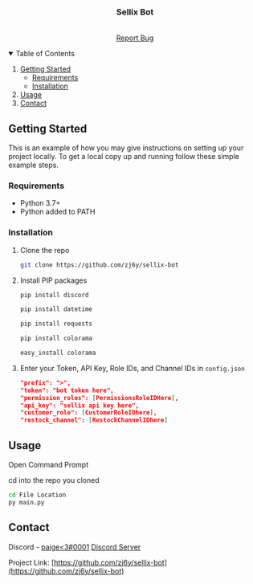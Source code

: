 <!-- PROJECT LOGO -->

  <h3 align="center">Sellix Bot</h3>

  <p align="center">
    <br />
    <a href="https://github.com/zj6y/sellix-bot/issues">Report Bug</a>
  </p>


<!-- TABLE OF CONTENTS -->
<details open="open">
  <summary>Table of Contents</summary>
  <ol>
    <li>
      <a href="#getting-started">Getting Started</a>
      <ul>
        <li><a href="#requirements">Requirements</a></li>
        <li><a href="#installation">Installation</a></li>
      </ul>
    </li>
    <li><a href="#usage">Usage</a></li>
    <li><a href="#contact">Contact</a></li>
  </ol>
</details>



<!-- GETTING STARTED -->
## Getting Started

This is an example of how you may give instructions on setting up your project locally.
To get a local copy up and running follow these simple example steps.

### Requirements
* Python 3.7+
* Python added to PATH
### Installation

1. Clone the repo
   ```sh
   git clone https://github.com/zj6y/sellix-bot
   ```
3. Install PIP packages
   ```sh
   pip install discord
   ```
   ```sh
   pip install datetime
   ```
   ```sh
   pip install requests
   ```
   ```sh
   pip install colorama
   ```
   ```sh
   easy_install colorama
   ```
4. Enter your Token, API Key, Role IDs, and Channel IDs   in `config.json`
   ```JSON
   "prefix": ">",
   "token": "bot token here",
   "permission_roles": [PermissionsRoleIDHere],
   "api_key": "sellix api key here",
   "customer_role": [CustomerRoleIDhere],
   "restock_channel": [RestockChannelIDhere]
   ```
## Usage
Open Command Prompt

cd into the repo you cloned
```cmd
cd File Location
py main.py
```


<!-- CONTACT -->
## Contact

Discord - [paige<3#0001](https://discord.com/users/508647709146611715) [Discord Server](https://discord.gg/sAzGrQVgrS)

Project Link: [https://github.com/zj6y/sellix-bot](https://github.com/zj6y/sellix-bot)
